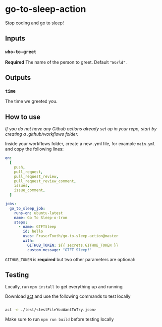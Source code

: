 # go-to-sleep-action

Stop coding and go to sleep!

## Inputs

### `who-to-greet`

**Required** The name of the person to greet. Default `"World"`.

## Outputs

### `time`

The time we greeted you.

## How to use

_If you do not have any Github actions already set up in your repo, start by creating a .github/workflows folder._

Inside your workflows folder, create a new .yml file, for example `main.yml` and copy the following lines:

```yml
on:
  [
    push,
    pull_request,
    pull_request_review,
    pull_request_review_comment,
    issues,
    issue_comment,
  ]

jobs:
  go_to_sleep_job:
    runs-on: ubuntu-latest
    name: Go To Sleep-o-tron
    steps:
      - name: GTFTSleep
        id: hello
        uses: FraserTooth/go-to-sleep-action@master
        with:
          GITHUB_TOKEN: ${{ secrets.GITHUB_TOKEN }}
          custom_message: "GTFT Sleep!"
```

`GITHUB_TOKEN` is **required** but two other parameters are optional:

## Testing

Locally, run `npm install` to get everything up and running

Download [act](https://github.com/nektos/act) and use the following commands to test locally

```bash

act -e ./test/<testFileYouWantToTry.json>

```

Make sure to run `npm run build` before testing locally
